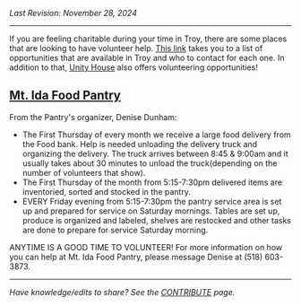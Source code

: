 _Last Revision: November 28, 2024_

---

If you are feeling charitable during your time in Troy, there are some places that are looking to have volunteer help. [This link](https://www.troyny.gov/324/Volunteer) takes you to a list of opportunities that are available in Troy and who to contact for each one. In addition to that, [Unity House](https://www.unityhouseny.org/services/volunteer-opportunities/) also offers volunteering opportunities!


## [Mt. Ida Food Pantry](https://www.facebook.com/mountidafoodpantry/)
From the Pantry's organizer, Denise Dunham:
- The First Thursday of every month we receive a large food delivery from the Food bank. Help is needed unloading the delivery truck and organizing the delivery. The truck arrives between 8:45 & 9:00am and it usually takes about 30 minutes to unload the truck(depending on the number of volunteers that show).
- ﻿The First Thursday of the month from 5:15-7:30pm delivered items are inventoried, sorted and stocked in the pantry.
- ﻿EVERY Friday evening from 5:15-7:30pm the pantry service area is set up and prepared for service on Saturday mornings. Tables are set up, produce is organized and labeled, shelves are restocked and other tasks are done to prepare for service Saturday morning.

ANYTIME IS A GOOD TIME TO VOLUNTEER! For more information on how you can help at Mt. Ida Food Pantry, please message Denise at (518) 603-3873.

---
_Have knowledge/edits to share? See the [CONTRIBUTE](../../CONTRIBUTE.md) page._